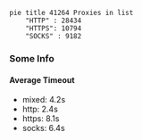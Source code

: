 
```mermaid
pie title 41264 Proxies in list
    "HTTP" : 28434
    "HTTPS": 10794
    "SOCKS" : 9182
```

### Some Info
#### Average Timeout

- mixed: 4.2s
- http: 2.4s
- https: 8.1s
- socks: 6.4s